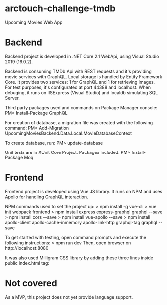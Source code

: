 # arctouch-challenge-tmdb
Upcoming Movies Web App

# Backend
Backend project is developed in .NET Core 2.1 WebApi, using Visual Studio 2019 (16.0.2).

Backend is consuming TMDb Api with REST requests and it's providing movie services with GraphQL.
Local storage is handled by Entity Framework Core.
It provides two services: 1 for GraphQL and 1 for retrieving images.
For test purposes, it's configurated at port 44388 and localhost.
When debuging, it runs on IISExpress (Visual Studio) and localdb simulating SQL Server.

Third party packages used and commands on Package Manager console:
	PM> Install-Package GraphQL

For creation of database, a migration file was created with the following command:
	PM> Add-Migration UpcomingMoviesBackend.Data.Local.MovieDatabaseContext

To create database, run:
	PM> update-database
	
Unit tests are in XUnit Core Project.
Packages included:
	PM> Install-Package Moq

# Frontend
Frontend project is developed using Vue.JS library.
It runs on NPM and uses Apollo for handling GraphQL interaction.

NPM commands used to set the project up:
	> npm install -g vue-cli
	> vue init webpack frontend
	> npm install express express-graphql graphql --save
	> npm install cors --save
	> npm install vue-apollo --save
	> npm install apollo-client apollo-cache-inmemory apollo-link-http graphql-tag graphql --save
	
To get started with testing, open command prompts and execute the following instructions:
	> npm run dev
Then, open browser on http://localhost:8080

It was also used Milligram CSS library by adding these three lines inside public index.html <head> tag:
	<link rel="stylesheet" href="//fonts.googleapis.com/css?family=Roboto:300,300italic,700,700italic">
	<link rel="stylesheet" href="//cdn.rawgit.com/necolas/normalize.css/master/normalize.css">
	<link rel="stylesheet" href="//cdn.rawgit.com/milligram/milligram/master/dist/milligram.min.css">

# Not covered
As a MVP, this project does not yet provide language support.

